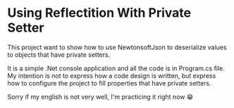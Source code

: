 # Using Reflectition With Private Setter
This project want to show how to use NewtonsoftJson to deserialize values to objects that have private setters.

It is a simple .Net console application and all the code is in Program.cs file.
My intention is not to express how a code design is written, but express how to configure the project to fill properties that have private setters.

Sorry if my english is not very well, I'm practicing it right now 😁
